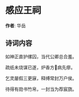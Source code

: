 # 感应王祠

**作者**: 华岳

## 诗词内容

如神正直护缧囚，当代公卿总合羞。

疏纸未烧谋已遂，炉香方𦶟病先瘳。

乞灵屡假三更寐，释缚常封万户侯。

待得有勋书竹帛，一封当为荐宸旒。

